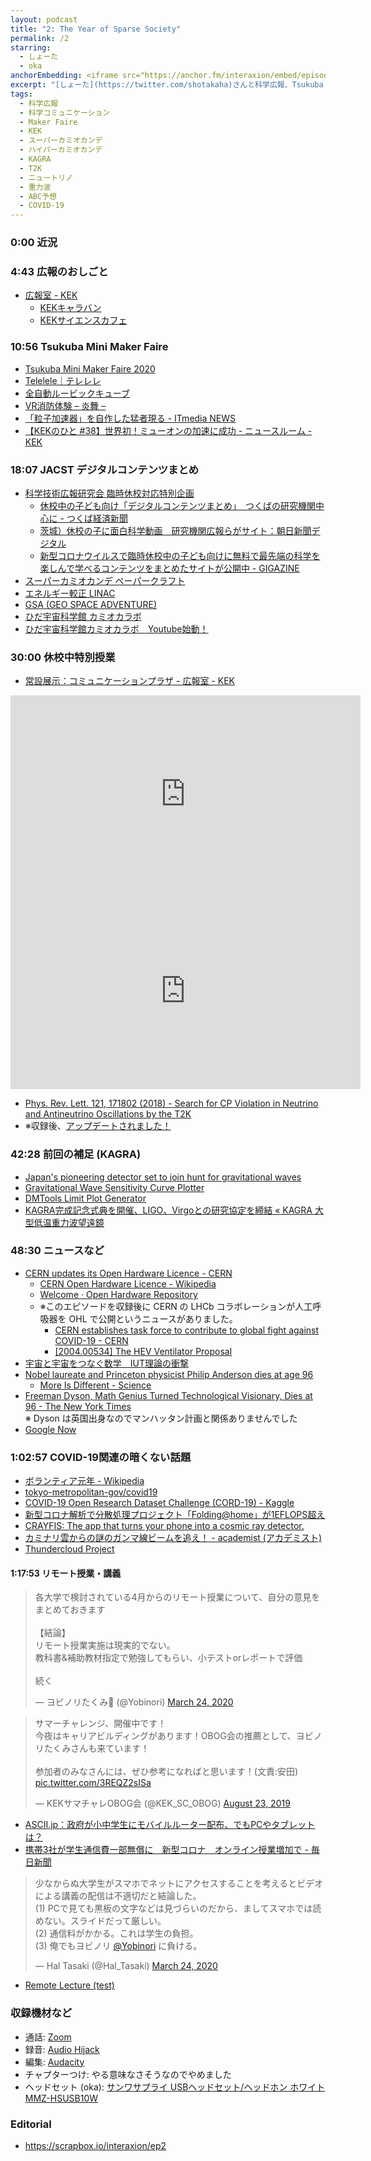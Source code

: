 ```yaml
---
layout: podcast
title: "2: The Year of Sparse Society"
permalink: /2
starring:
  - しょーた
  - oka
anchorEmbedding: <iframe src="https://anchor.fm/interaxion/embed/episodes/2-The-Year-of-Sparse-Society-ecmavn" height="102px" width="400px" frameborder="0" scrolling="no"></iframe>
excerpt: "[しょーた](https://twitter.com/shotakaha)さんと科学広報、Tsukuba Mini Maker Faire、JACST デジタルコンテンツまとめなどについて話しました。"
tags:
  - 科学広報
  - 科学コミュニケーション
  - Maker Faire
  - KEK
  - スーパーカミオカンデ
  - ハイパーカミオカンデ
  - KAGRA
  - T2K
  - ニュートリノ
  - 重力波
  - ABC予想
  - COVID-19
---
```


### 0:00 近況

### 4:43 広報のおしごと

- [広報室 - KEK](https://i8n.page.link/u2xd)
  - [KEKキャラバン](https://i8n.page.link/2sDE)
  - [KEKサイエンスカフェ](https://i8n.page.link/Vx8r)

### 10:56 Tsukuba Mini Maker Faire

- [Tsukuba Mini Maker Faire 2020](https://tmmf.jp/2020)
- [Telelele｜テレレレ](https://i8n.page.link/jraV)
- [全自動ルービックキューブ](https://i8n.page.link/BAfF)
- [VR消防体験 – 炎舞 –](https://i8n.page.link/JLmv)
- [「粒子加速器」を自作した猛者現る - ITmedia NEWS](https://i8n.page.link/xgjV)
- [【KEKのひと #38】世界初！ミューオンの加速に成功 - ニュースルーム - KEK](https://i8n.page.link/5uaw)

### 18:07 JACST デジタルコンテンツまとめ

- [科学技術広報研究会 臨時休校対応特別企画](https://i8n.page.link/XUs2)
  - [休校中の子ども向け「デジタルコンテンツまとめ」　つくばの研究機関中心に - つくば経済新聞](https://i8n.page.link/ikWb)
  - [茨城）休校の子に面白科学動画　研究機関広報らがサイト：朝日新聞デジタル](https://i8n.page.link/FQWG)
  - [新型コロナウイルスで臨時休校中の子ども向けに無料で最先端の科学を楽しんで学べるコンテンツをまとめたサイトが公開中 - GIGAZINE](https://i8n.page.link/EKPC)
- [スーパーカミオカンデ ペーパークラフト](https://i8n.page.link/aGvm)
- [エネルギー較正 LINAC](https://i8n.page.link/Njbs)
- [GSA (GEO SPACE ADVENTURE)](https://gsa-hida.jp/)
- [ひだ宇宙科学館 カミオカラボ](https://i8n.page.link/UH44)
- [ひだ宇宙科学館カミオカラボ　Youtube始動！](https://i8n.page.link/wX2v)

### 30:00 休校中特別授業

- [常設展示：コミュニケーションプラザ - 広報室 - KEK](https://i8n.page.link/HWm1)

<iframe width="560" height="315" src="https://www.youtube.com/embed/_u48I195FzI" frameborder="0" allow="accelerometer; autoplay; clipboard-write; encrypted-media; gyroscope; picture-in-picture" allowfullscreen></iframe>

<iframe width="560" height="315" src="https://www.youtube.com/embed/coVK6Ghxmfw" frameborder="0" allow="accelerometer; autoplay; clipboard-write; encrypted-media; gyroscope; picture-in-picture" allowfullscreen></iframe>

- [Phys. Rev. Lett. 121, 171802 (2018) - Search for CP Violation in Neutrino and Antineutrino Oscillations by the T2K](https://i8n.page.link/8siD)
- ※収録後、[アップデートされました！](https://i8n.page.link/ze9D)

### 42:28 前回の補足 (KAGRA)

- [Japan's pioneering detector set to join hunt for gravitational waves](https://i8n.page.link/oStw)
- [Gravitational Wave Sensitivity Curve Plotter](http://gwplotter.com/)
- [DMTools Limit Plot Generator](http://dmtools.brown.edu)
- [KAGRA完成記念式典を開催、LIGO、Virgoとの研究協定を締結 « KAGRA 大型低温重力波望遠鏡](https://i8n.page.link/qWnh)

### 48:30 ニュースなど

- [CERN updates its Open Hardware Licence - CERN](https://i8n.page.link/zfHF)
  - [CERN Open Hardware Licence - Wikipedia](https://i8n.page.link/tjiW)
  - [Welcome · Open Hardware Repository](https://ohwr.org/welcome)
  - ※このエピソードを収録後に CERN の LHCb コラボレーションが人工呼吸器を OHL で公開というニュースがありました。
    - [CERN establishes task force to contribute to global fight against COVID-19 - CERN](https://i8n.page.link/KYua)
    - [[2004.00534] The HEV Ventilator Proposal](https://i8n.page.link/6m7q)
- [宇宙と宇宙をつなぐ数学　IUT理論の衝撃](https://amzn.to/2xKYBId)
- [Nobel laureate and Princeton physicist Philip Anderson dies at age 96](https://i8n.page.link/CaEX)
  - [More Is Different - Science](https://i8n.page.link/4g7W)
- [Freeman Dyson, Math Genius Turned Technological Visionary, Dies at 96 - The New York Times](https://i8n.page.link/fuVq)  
※ Dyson は英国出身なのでマンハッタン計画と関係ありませんでした
- [Google Now](https://i8n.page.link/dKeR)

### 1:02:57 COVID-19関連の暗くない話題

- [ボランティア元年 - Wikipedia](https://i8n.page.link/2Jmt)
- [tokyo-metropolitan-gov/covid19](https://i8n.page.link/PvdU)
- [COVID-19 Open Research Dataset Challenge (CORD-19) - Kaggle](https://i8n.page.link/bg2F)
- [新型コロナ解析で分散処理プロジェクト「Folding@home」が1EFLOPS超え](https://i8n.page.link/1L5A)
- [CRAYFIS: The app that turns your phone into a cosmic ray detector.](https://crayfis.io/)
- [カミナリ雲からの謎のガンマ線ビームを追え！ - academist (アカデミスト)](https://i8n.page.link/jYVb)
- [Thundercloud Project](https://thdr.info/)

#### 1:17:53 リモート授業・講義

<blockquote class="twitter-tweet"><p lang="ja" dir="ltr">各大学で検討されている4月からのリモート授業について、自分の意見をまとめておきます<br><br>【結論】<br>リモート授業実施は現実的でない。<br>教科書&amp;補助教材指定で勉強してもらい、小テストorレポートで評価<br><br>続く</p>&mdash; ヨビノリたくみ😬 (@Yobinori) <a href="https://twitter.com/Yobinori/status/1242328280595755009?ref_src=twsrc%5Etfw">March 24, 2020</a></blockquote> <script async src="https://platform.twitter.com/widgets.js" charset="utf-8"></script>

<blockquote class="twitter-tweet"><p lang="ja" dir="ltr">サマーチャレンジ、開催中です！<br>今夜はキャリアビルディングがあります！OBOG会の推薦として、ヨビノリたくみさんも来ています！<br><br>参加者のみなさんには、ぜひ参考になればと思います！(文責:安田) <a href="https://t.co/3REQZ2sISa">pic.twitter.com/3REQZ2sISa</a></p>&mdash; KEKサマチャレOBOG会 (@KEK_SC_OBOG) <a href="https://twitter.com/KEK_SC_OBOG/status/1164837876330160129?ref_src=twsrc%5Etfw">August 23, 2019</a></blockquote> <script async src="https://platform.twitter.com/widgets.js" charset="utf-8"></script>

- [ASCII.jp：政府が小中学生にモバイルルーター配布、でもPCやタブレットは？](https://i8n.page.link/52UY)
- [携帯3社が学生通信費一部無償に　新型コロナ　オンライン授業増加で - 毎日新聞](https://i8n.page.link/3Tdn)

<blockquote class="twitter-tweet"><p lang="ja" dir="ltr">少なからぬ大学生がスマホでネットにアクセスすることを考えるとビデオによる講義の配信は不適切だと結論した。<br>(1) PCで見ても黒板の文字などは見づらいのだから、ましてスマホでは読めない。スライドだって厳しい。<br>(2) 通信料がかかる。これは学生の負担。<br>(3) 俺でもヨビノリ <a href="https://twitter.com/Yobinori?ref_src=twsrc%5Etfw">@Yobinori</a> に負ける。</p>&mdash; Hal Tasaki (@Hal_Tasaki) <a href="https://twitter.com/Hal_Tasaki/status/1242296178055630848?ref_src=twsrc%5Etfw">March 24, 2020</a></blockquote> <script async src="https://platform.twitter.com/widgets.js" charset="utf-8"></script>

- [Remote Lecture (test)](https://i8n.page.link/r31R)

### 収録機材など

- 通話: [Zoom](https://zoom.us/)
- 録音: [Audio Hijack](https://i8n.page.link/GbHm)
- 編集: [Audacity](https://i8n.page.link/9oj9)
- チャプターつけ: やる意味なさそうなのでやめました
- ヘッドセット (oka): [サンワサプライ USBヘッドセット/ヘッドホン ホワイト MMZ-HSUSB10W](https://amzn.to/2xreWBH)

### Editorial

- <https://scrapbox.io/interaxion/ep2>

